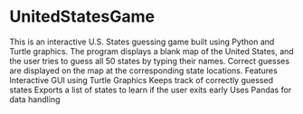 # UnitedStatesGame
This is an interactive U.S. States guessing game built using Python and Turtle graphics. The program displays a blank map of the United States, and the user tries to guess all 50 states by typing their names. Correct guesses are displayed on the map at the corresponding state locations.
Features
Interactive GUI using Turtle Graphics 
Keeps track of correctly guessed states 
Exports a list of states to learn if the user exits early 
Uses Pandas for data handling 
